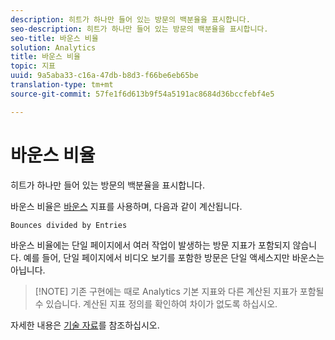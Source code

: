 ```yaml
---
description: 히트가 하나만 들어 있는 방문의 백분율을 표시합니다.
seo-description: 히트가 하나만 들어 있는 방문의 백분율을 표시합니다.
seo-title: 바운스 비율
solution: Analytics
title: 바운스 비율
topic: 지표
uuid: 9a5aba33-c16a-47db-b8d3-f66be6eb65be
translation-type: tm+mt
source-git-commit: 57fe1f6d613b9f54a5191ac8684d36bccfebf4e5

---
```



# 바운스 비율

히트가 하나만 들어 있는 방문의 백분율을 표시합니다.

바운스 비율은 [바운스](/help/components/c-variables/c-metrics/metrics-bounces.md) 지표를 사용하며, 다음과 같이 계산됩니다.

`Bounces divided by Entries`

바운스 비율에는 단일 페이지에서 여러 작업이 발생하는 방문 지표가 포함되지 않습니다. 예를 들어, 단일 페이지에서 비디오 보기를 포함한 방문은 단일 액세스지만 바운스는 아닙니다.

> [!NOTE] 기존 구현에는 때로 Analytics 기본 지표와 다른 계산된 지표가 포함될 수 있습니다. 계산된 지표 정의를 확인하여 차이가 없도록 하십시오.

자세한 내용은 [기술 자료](https://marketing.adobe.com/resources/help/en_US/home/index.html#kb-analytics-comparing-bounces-and-single-access)를 참조하십시오.
